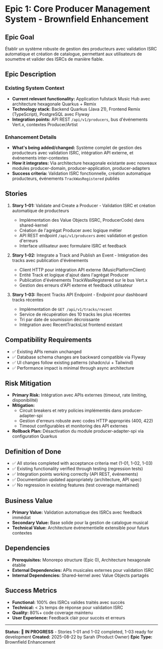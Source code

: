 # Epic 1: Core Producer Management System - Brownfield Enhancement

## Epic Goal

Établir un système robuste de gestion des producteurs avec validation ISRC automatique et création de catalogue, permettant aux utilisateurs de soumettre et valider des ISRCs de manière fiable.

## Epic Description

### Existing System Context

- **Current relevant functionality:** Application fullstack Music Hub avec architecture hexagonale Quarkus + Remix
- **Technology stack:** Backend Quarkus (Java 21), Frontend Remix (TypeScript), PostgreSQL avec Flyway
- **Integration points:** API REST `/api/v1/producers`, bus d'événements Vert.x, contextes Producer/Artist

### Enhancement Details

- **What's being added/changed:** Système complet de gestion des producteurs avec validation ISRC, intégration API externe, et événements inter-contextes
- **How it integrates:** Via architecture hexagonale existante avec nouveaux modules producer-domain, producer-application, producer-adapters
- **Success criteria:** Validation ISRC fonctionnelle, création automatique producteurs, événements `TrackWasRegistered` publiés

## Stories

1. **Story 1-01:** Validate and Create a Producer - Validation ISRC et création automatique de producteurs
   - Implémentation des Value Objects (ISRC, ProducerCode) dans shared-kernel
   - Création de l'agrégat Producer avec logique métier
   - API REST endpoint `/api/v1/producers` avec validation et gestion d'erreurs
   - Interface utilisateur avec formulaire ISRC et feedback

2. **Story 1-02:** Integrate a Track and Publish an Event - Intégration des tracks avec publication d'événements
   - Client HTTP pour intégration API externe (MusicPlatformClient)
   - Entité Track et logique d'ajout dans l'agrégat Producer
   - Publication d'événements TrackWasRegistered sur le bus Vert.x
   - Gestion des erreurs d'API externe et feedback utilisateur

3. **Story 1-03:** Recent Tracks API Endpoint - Endpoint pour dashboard tracks récentes
   - Implémentation de `GET /api/v1/tracks/recent`
   - Service de récupération des 10 tracks les plus récentes
   - Tri par date de soumission décroissante
   - Intégration avec RecentTracksList frontend existant

## Compatibility Requirements

- ✅ Existing APIs remain unchanged
- ✅ Database schema changes are backward compatible via Flyway
- ✅ UI changes follow existing patterns (shadcn/ui + Tailwind)
- ✅ Performance impact is minimal through async architecture

## Risk Mitigation

- **Primary Risk:** Intégration avec APIs externes (timeout, rate limiting, disponibilité)
- **Mitigation:** 
  - Circuit breakers et retry policies implémentés dans producer-adapter-spi
  - Gestion d'erreurs robuste avec codes HTTP appropriés (400, 422)
  - Timeout configurables et monitoring des API externes
- **Rollback Plan:** Désactivation du module producer-adapter-spi via configuration Quarkus

## Definition of Done

- ✅ All stories completed with acceptance criteria met (1-01, 1-02, 1-03)
- ✅ Existing functionality verified through testing (regression tests)
- ✅ Integration points working correctly (API REST, événements)
- ✅ Documentation updated appropriately (architecture, API spec)
- ✅ No regression in existing features (test coverage maintained)

## Business Value

- **Primary Value:** Validation automatique des ISRCs avec feedback immédiat
- **Secondary Value:** Base solide pour la gestion de catalogue musical
- **Technical Value:** Architecture événementielle extensible pour futurs contextes

## Dependencies

- **Prerequisites:** Monorepo structure (Epic 0), Architecture hexagonale établie
- **External Dependencies:** APIs musicales externes pour validation ISRC
- **Internal Dependencies:** Shared-kernel avec Value Objects partagés

## Success Metrics

- **Functional:** 100% des ISRCs valides traités avec succès
- **Technical:** < 2s temps de réponse pour validation ISRC
- **Quality:** 80%+ code coverage maintenu
- **User Experience:** Feedback clair pour succès et erreurs

---

**Status:** 🔄 **IN PROGRESS** - Stories 1-01 and 1-02 completed, 1-03 ready for development
**Created:** 2025-08-22 by Sarah (Product Owner)
**Epic Type:** Brownfield Enhancement